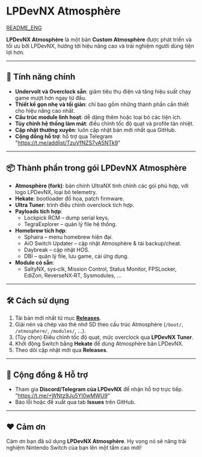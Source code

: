 # LPDevNX Atmosphère
[README_ENG](https://github.com/LPhamDev97/LPDevNX/blob/main/README_ENG.md)

**LPDevNX Atmosphère** là một bản **Custom Atmosphère** được phát triển và tối ưu bởi LPDevNX, hướng tới hiệu năng cao và trải nghiệm người dùng tiện lợi hơn.

---

## 🚀 Tính năng chính

- **Undervolt và Overclock sẵn**: giảm tiêu thụ điện và tăng hiệu suất chạy game mượt hơn ngay từ đầu.
- **Thiết kế gọn nhẹ và tối giản**: chỉ bao gồm những thành phần cần thiết cho hiệu năng cao nhất.
- **Cấu trúc module linh hoạt**: dễ dàng thêm hoặc loại bỏ các tiện ích.
- **Tùy chỉnh hệ thống làm mát**: điều chỉnh tốc độ quạt và profile tản nhiệt.
- **Cập nhật thường xuyên**: luôn cập nhật bản mới nhất qua GitHub.
- **Cộng đồng hỗ trợ**: hỗ trợ qua Telegram "https://t.me/addlist/TzuVfNZS7vA5NTk9"

---

## 📦 Thành phần trong gói LPDevNX Atmosphère

- **Atmosphère (fork)**: bản chính UltraNX tinh chỉnh các gói phù hợp, với logo LPDevNX, loại bỏ telemetry.
- **Hekate**: bootloader đồ họa, patch firmware.
- **Ultra Tuner**: trình điều chỉnh overclock tích hợp.
- **Payloads tích hợp**:
  - Lockpick RCM – dump serial keys.
  - TegraExplorer – quản lý file hệ thống.
- **Homebrew tích hợp**:
  - Sphaira – menu homebrew hiện đại.
  - AiO Switch Updater – cập nhật Atmosphère & tải backup/cheat.
  - Daybreak – cập nhật HOS.
  - DBI – quản lý file, lưu game, cài ứng dụng.
- **Module có sẵn**:
  - SaltyNX, sys‑clk, Mission Control, Status Monitor, FPSLocker, EdiZon, ReverseNX‑RT, Sysmodules, ...

---

## 🛠 Cách sử dụng

1. Tải bản mới nhất từ mục **[Releases](https://github.com/LPhamDev97/LPDevNX/releases/latest)**.
2. Giải nén và chép vào thẻ nhớ SD theo cấu trúc Atmosphère (`/boot/`, `/atmosphere/`, `/modules/`, ...).
3. (Tùy chọn) Điều chỉnh tốc độ quạt, mức overclock qua **LPDevNX Tuner**.
4. Khởi động Switch bằng **Hekate** để dùng Atmosphère bản LPDevNX.
5. Theo dõi cập nhật mới qua **Releases**.

---

## 💬 Cộng đồng & Hỗ trợ

- Tham gia **Discord/Telegram của LPDevNX** để nhận hỗ trợ trực tiếp. "https://t.me/+WNtz9Ju5Yl0wMWU9"
- Báo lỗi hoặc đề xuất qua tab **Issues** trên GitHub.

---

## ❤️ Cảm ơn

Cảm ơn bạn đã sử dụng **LPDevNX Atmosphère**. Hy vọng nó sẽ nâng trải nghiệm Nintendo Switch của bạn lên một tầm cao mới!
